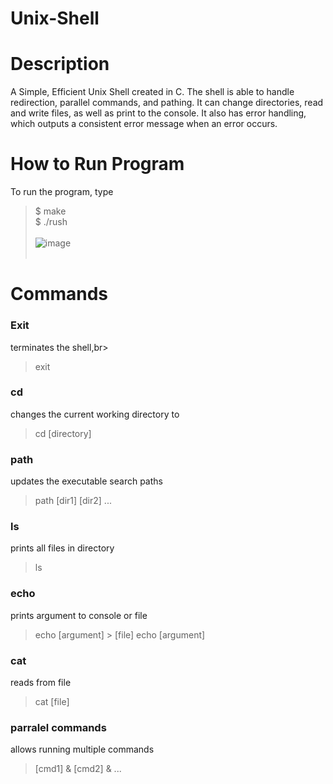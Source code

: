 # Unix-Shell
# Description
A Simple, Efficient Unix Shell created in C. The shell is able to handle redirection, parallel commands, and pathing. It can change directories, read and write files, as well as print to the console. It also has error handling, which outputs a consistent error message when an error occurs.
# How to Run Program
To run the program, type 
> $ make <br>
> $ ./rush
<br><br>![image](https://github.com/user-attachments/assets/0f35044c-87e8-496d-9c41-e16b00662c84)<br><br>
# Commands
### Exit
terminates the shell,br>
> exit
### cd
changes the current working directory to <directory><br>
> cd [directory]
### path
updates the executable search paths
> path [dir1] [dir2] ...
### ls
prints all files in directory
> ls
### echo
prints argument to console or file
> echo [argument] > [file]
> echo [argument]
### cat
reads from file
> cat [file]
### parralel commands
allows running multiple commands
> [cmd1] & [cmd2] & ...


